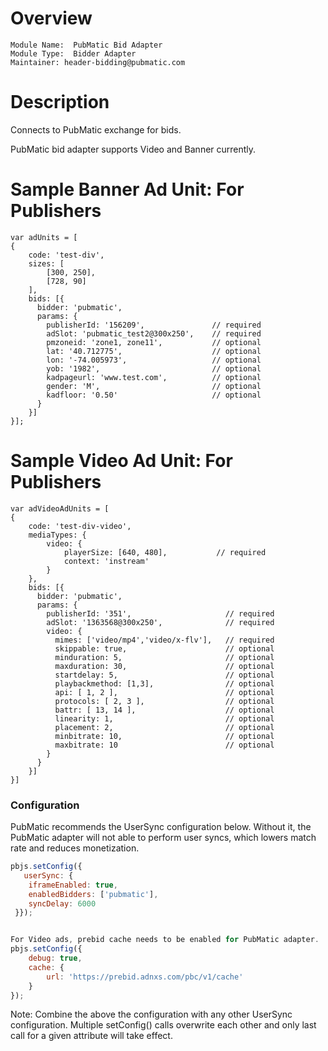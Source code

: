 # Overview

```
Module Name:  PubMatic Bid Adapter
Module Type:  Bidder Adapter
Maintainer: header-bidding@pubmatic.com
```

# Description

Connects to PubMatic exchange for bids.

PubMatic bid adapter supports Video and Banner currently.

# Sample Banner Ad Unit: For Publishers
```
var adUnits = [
{
    code: 'test-div',    
    sizes: [
        [300, 250],
        [728, 90]
    ],     
    bids: [{
      bidder: 'pubmatic',
      params: {
        publisherId: '156209',               // required
        adSlot: 'pubmatic_test2@300x250',    // required
        pmzoneid: 'zone1, zone11',           // optional
        lat: '40.712775',                    // optional
        lon: '-74.005973',                   // optional
        yob: '1982',                         // optional
        kadpageurl: 'www.test.com',          // optional							
        gender: 'M',                         // optional
        kadfloor: '0.50'                     // optional 									
      }
    }]
}];
```

# Sample Video Ad Unit: For Publishers
```
var adVideoAdUnits = [
{
    code: 'test-div-video',
    mediaTypes: {
        video: {
            playerSize: [640, 480],           // required
            context: 'instream'
        }
    },
    bids: [{
      bidder: 'pubmatic',
      params: {
        publisherId: '351',                     // required
        adSlot: '1363568@300x250',              // required
        video: {
          mimes: ['video/mp4','video/x-flv'],   // required
          skippable: true,                      // optional
          minduration: 5,                       // optional
          maxduration: 30,                      // optional
          startdelay: 5,                        // optional
          playbackmethod: [1,3],                // optional
          api: [ 1, 2 ],                        // optional
          protocols: [ 2, 3 ],                  // optional
          battr: [ 13, 14 ],                    // optional
          linearity: 1,                         // optional
          placement: 2,                         // optional
          minbitrate: 10,                       // optional
          maxbitrate: 10                        // optional
        }
      }
    }]
}]
```

### Configuration

PubMatic recommends the UserSync configuration below.  Without it, the PubMatic adapter will not able to perform user syncs, which lowers match rate and reduces monetization.

```javascript
pbjs.setConfig({
   userSync: {
    iframeEnabled: true,
    enabledBidders: ['pubmatic'],
    syncDelay: 6000
 }});


For Video ads, prebid cache needs to be enabled for PubMatic adapter.
pbjs.setConfig({
    debug: true,
    cache: {
        url: 'https://prebid.adnxs.com/pbc/v1/cache'
    }
});

```
Note: Combine the above the configuration with any other UserSync configuration.  Multiple setConfig() calls overwrite each other and only last call for a given attribute will take effect.
